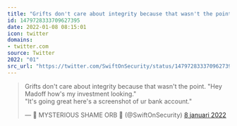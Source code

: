```yaml
---
title: "Grifts don't care about integrity because that wasn't the point. \"Hey Madoff how's my investment lo..."
id: 1479728333709627395
date: 2022-01-08 08:15:01
icon: twitter
domains:
- twitter.com
source: Twitter
2022: "01"
src_url: "https://twitter.com/SwiftOnSecurity/status/1479728333709627395"
---
```

<blockquote class="twitter-tweet" data-lang="nl" data-dnt="true"><p lang="en" dir="ltr">Grifts don&#39;t care about integrity because that wasn&#39;t the point. &quot;Hey Madoff how&#39;s my investment looking.&quot;<br>&quot;It&#39;s going great here&#39;s a screenshot of ur bank account.&quot;</p>&mdash; 🔮 MYSTERIOUS SHAME ORB 🔮 (@SwiftOnSecurity) <a href="https://twitter.com/SwiftOnSecurity/status/1479728333709627395?ref_src=twsrc%5Etfw">8 januari 2022</a></blockquote>
<script async src="https://platform.twitter.com/widgets.js" charset="utf-8"></script>

